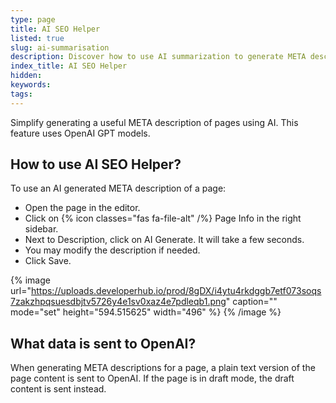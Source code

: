 ```yaml
---
type: page
title: AI SEO Helper
listed: true
slug: ai-summarisation
description: Discover how to use AI summarization to generate META descriptions for your pages. Our beta feature simplifies tasks using OpenAI, with the option to modify descriptions as needed.
index_title: AI SEO Helper
hidden: 
keywords: 
tags: 
---
```



Simplify generating a useful META description of pages using AI. This feature uses OpenAI GPT models.

## How to use AI SEO Helper?

To use an AI generated META description of a page:

- Open the page in the editor.
- Click on {% icon classes="fas fa-file-alt" /%} Page Info in the right sidebar.
- Next to Description, click on AI Generate. It will take a few seconds.
- You may modify the description if needed.
- Click Save.


{% image url="https://uploads.developerhub.io/prod/8gDX/i4ytu4rkdggb7etf073soqs7zakzhpqsuesdbjtv5726y4e1sv0xaz4e7pdleqb1.png" caption="" mode="set" height="594.515625" width="496" %}
{% /image %}


## What data is sent to OpenAI?

When generating META descriptions for a page, a plain text version of the page content is sent to OpenAI. If the page is in draft mode, the draft content is sent instead.

